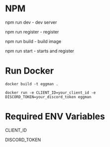 # NPM

npm run dev - dev server

npm run register - register

npm run build - build image

npm run start - starts and register

# Run Docker

`docker build -t eggman .`

`docker run -e CLIENT_ID=your_client_id -e DISCORD_TOKEN=your_discord_token eggman`

# Required ENV Variables

CLIENT_ID

DISCORD_TOKEN

